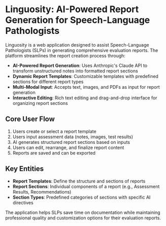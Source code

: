 # Linguosity: AI-Powered Report Generation for Speech-Language Pathologists

Linguosity is a web application designed to assist Speech-Language Pathologists (SLPs) in generating comprehensive evaluation reports. The platform streamlines the report creation process through:

- **AI-Powered Report Generation**: Uses Anthropic's Claude API to transform unstructured notes into formatted report sections
- **Dynamic Report Templates**: Customizable templates with predefined sections for different report types
- **Multi-Modal Input**: Accepts text, images, and PDFs as input for report generation
- **Interactive Editing**: Rich text editing and drag-and-drop interface for organizing report sections

## Core User Flow

1. Users create or select a report template
2. Users input assessment data (notes, images, test results)
3. AI generates structured report sections based on inputs
4. Users can edit, rearrange, and finalize report content
5. Reports are saved and can be exported

## Key Entities

- **Report Templates**: Define the structure and sections of reports
- **Report Sections**: Individual components of a report (e.g., Assessment Results, Recommendations)
- **Section Types**: Predefined categories of sections with specific AI directives

The application helps SLPs save time on documentation while maintaining professional quality and customization options for their evaluation reports.